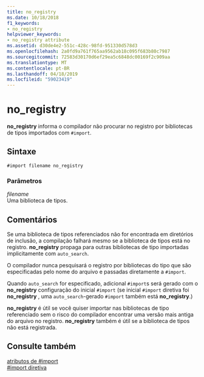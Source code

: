 ```yaml
---
title: no_registry
ms.date: 10/18/2018
f1_keywords:
- no_registry
helpviewer_keywords:
- no_registry attribute
ms.assetid: d30de4e2-551c-428c-98fd-951330d578d3
ms.openlocfilehash: 2a0fd9a761f765aa9562ab18c095f683b80c7987
ms.sourcegitcommit: 72583d30170d6ef29ea5c6848dc00169f2c909aa
ms.translationtype: MT
ms.contentlocale: pt-BR
ms.lasthandoff: 04/18/2019
ms.locfileid: "59023419"
---
```

# <a name="noregistry"></a>no_registry

**no_registry** informa o compilador não procurar no registro por bibliotecas de tipos importados com `#import`.

## <a name="syntax"></a>Sintaxe

```
#import filename no_registry
```

### <a name="parameters"></a>Parâmetros

*filename*<br/>
Uma biblioteca de tipos.

## <a name="remarks"></a>Comentários

Se uma biblioteca de tipos referenciados não for encontrada em diretórios de inclusão, a compilação falhará mesmo se a biblioteca de tipos está no registro.  **no_registry** propaga para outras bibliotecas de tipo importadas implicitamente com `auto_search`.

O compilador nunca pesquisará o registro por bibliotecas do tipo que são especificadas pelo nome do arquivo e passadas diretamente a `#import`.

Quando `auto_search` for especificado, adicional `#import`s será gerado com o **no_registry** configuração do inicial `#import` (se inicial `#import` diretiva foi **no_registry** , uma `auto_search`-gerado `#import` também está **no_registry**.)

**no_registry** é útil se você quiser importar nas bibliotecas de tipo referenciado sem o risco do compilador encontrar uma versão mais antiga do arquivo no registro. **no_registry** também é útil se a biblioteca de tipos não está registrada.

## <a name="see-also"></a>Consulte também

[atributos de #import](../preprocessor/hash-import-attributes-cpp.md)<br/>
[#import diretiva](../preprocessor/hash-import-directive-cpp.md)